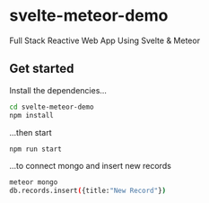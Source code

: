 # svelte-meteor-demo
Full Stack Reactive Web App Using Svelte &amp; Meteor

## Get started
Install the dependencies...

```bash
cd svelte-meteor-demo
npm install
```

...then start

```bash
npm run start
```

...to connect mongo and insert new records
```bash
meteor mongo
db.records.insert({title:"New Record"})
```
